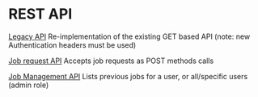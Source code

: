 # REST API

[Legacy API](legacy-api.md)
Re-implementation of the existing GET based API (note: new Authentication headers must be used)

[Job request API](request-api.md)
Accepts job requests as POST methods calls

[Job Management API](mgmnt-api.md)
Lists previous jobs for a user, or all/specific users (admin role)
